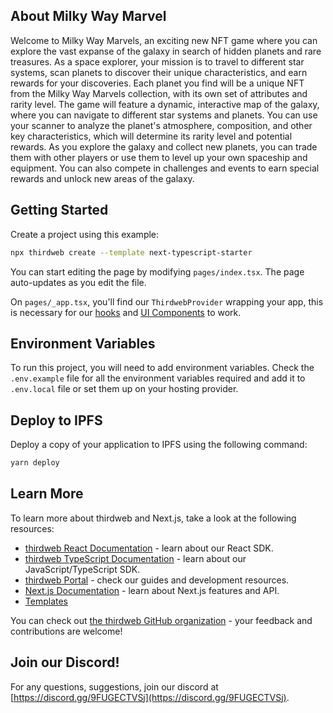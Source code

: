 ## About Milky Way Marvel
Welcome to Milky Way Marvels, an exciting new NFT game where you can explore the vast expanse of the galaxy in search of hidden planets and rare treasures. As a space explorer, your mission is to travel to different star systems, scan planets to discover their unique characteristics, and earn rewards for your discoveries. Each planet you find will be a unique NFT from the Milky Way Marvels collection, with its own set of attributes and rarity level. The game will feature a dynamic, interactive map of the galaxy, where you can navigate to different star systems and planets. You can use your scanner to analyze the planet's atmosphere, composition, and other key characteristics, which will determine its rarity level and potential rewards. As you explore the galaxy and collect new planets, you can trade them with other players or use them to level up your own spaceship and equipment. You can also compete in challenges and events to earn special rewards and unlock new areas of the galaxy.


## Getting Started

Create a project using this example:

```bash
npx thirdweb create --template next-typescript-starter
```

You can start editing the page by modifying `pages/index.tsx`. The page auto-updates as you edit the file.

On `pages/_app.tsx`, you'll find our `ThirdwebProvider` wrapping your app, this is necessary for our [hooks](https://portal.thirdweb.com/react) and
[UI Components](https://portal.thirdweb.com/ui-components) to work.

## Environment Variables

To run this project, you will need to add environment variables. Check the `.env.example` file for all the environment variables required and add it to `.env.local` file or set them up on your hosting provider.

## Deploy to IPFS

Deploy a copy of your application to IPFS using the following command:

```bash
yarn deploy
```

## Learn More

To learn more about thirdweb and Next.js, take a look at the following resources:

- [thirdweb React Documentation](https://docs.thirdweb.com/react) - learn about our React SDK.
- [thirdweb TypeScript Documentation](https://docs.thirdweb.com/typescript) - learn about our JavaScript/TypeScript SDK.
- [thirdweb Portal](https://docs.thirdweb.com) - check our guides and development resources.
- [Next.js Documentation](https://nextjs.org/docs) - learn about Next.js features and API.
- [Templates](https://thirdweb.com/templates)

You can check out [the thirdweb GitHub organization](https://github.com/The_Rainbowland) - your feedback and contributions are welcome!

## Join our Discord!

For any questions, suggestions, join our discord at [https://discord.gg/9FUGECTVSj](https://discord.gg/9FUGECTVSj).

